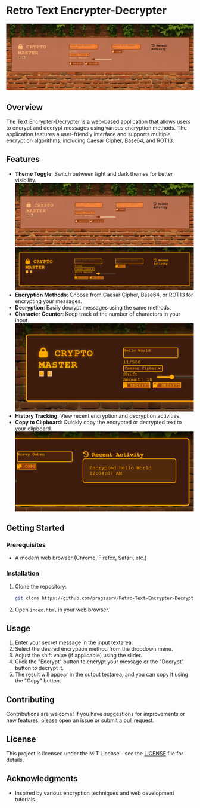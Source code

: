 # Retro Text Encrypter-Decrypter
![landing_page](https://github.com/pragsssrv/Retro-Text-Encrypter-Decrypter/blob/1f030371473db9c18fb7b8741bc02c1747c553a4/samples/light.png?raw=true)
## Overview
The Text Encrypter-Decrypter is a web-based application that allows users to encrypt and decrypt messages using various encryption methods. The application features a user-friendly interface and supports multiple encryption algorithms, including Caesar Cipher, Base64, and ROT13.

## Features

- **Theme Toggle**: Switch between light and dark themes for better visibility.
![light](https://github.com/pragsssrv/Retro-Text-Encrypter-Decrypter/blob/1f030371473db9c18fb7b8741bc02c1747c553a4/samples/light.png?raw=true)
![dark](https://github.com/pragsssrv/Retro-Text-Encrypter-Decrypter/blob/1f030371473db9c18fb7b8741bc02c1747c553a4/samples/dark.png?raw=true)
- **Encryption Methods**: Choose from Caesar Cipher, Base64, or ROT13 for encrypting your messages.
- **Decryption**: Easily decrypt messages using the same methods.
- **Character Counter**: Keep track of the number of characters in your input.
![input](https://github.com/pragsssrv/Retro-Text-Encrypter-Decrypter/blob/1f030371473db9c18fb7b8741bc02c1747c553a4/samples/input.png?raw=true)
- **History Tracking**: View recent encryption and decryption activities.
- **Copy to Clipboard**: Quickly copy the encrypted or decrypted text to your clipboard.
![output](https://github.com/pragsssrv/Retro-Text-Encrypter-Decrypter/blob/1f030371473db9c18fb7b8741bc02c1747c553a4/samples/output.png?raw=true)


## Getting Started

### Prerequisites
- A modern web browser (Chrome, Firefox, Safari, etc.)

### Installation
1. Clone the repository:
   ```bash
   git clone https://github.com/pragsssrv/Retro-Text-Encrypter-Decrypter.git
   ```
2. Open `index.html` in your web browser.

## Usage
1. Enter your secret message in the input textarea.
2. Select the desired encryption method from the dropdown menu.
3. Adjust the shift value (if applicable) using the slider.
4. Click the "Encrypt" button to encrypt your message or the "Decrypt" button to decrypt it.
5. The result will appear in the output textarea, and you can copy it using the "Copy" button.

## Contributing
Contributions are welcome! If you have suggestions for improvements or new features, please open an issue or submit a pull request.

## License
This project is licensed under the MIT License - see the [LICENSE](LICENSE) file for details.

## Acknowledgments
- Inspired by various encryption techniques and web development tutorials.
